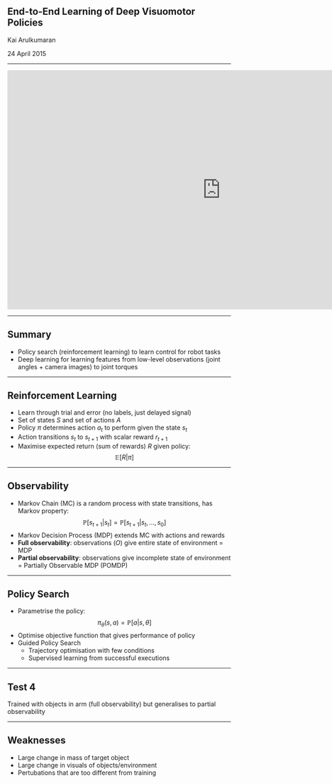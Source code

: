 ## End-to-End Learning of Deep Visuomotor Policies

Kai Arulkumaran

24 April 2015

------------------

<iframe data-autoplay width="960" height="540" src="https://www.youtube.com/embed/Q4bMcUk6pcw" frameborder="0" allowfullscreen></iframe>

------------------

## Summary

- Policy search (reinforcement learning) to learn control for robot tasks
- Deep learning for learning features from low-level observations (joint angles + camera images) to joint torques

------------------

## Reinforcement Learning

- Learn through trial and error (no labels, just delayed signal)
- Set of states $S$ and set of actions $A$
- Policy $\pi$ determines action $a_t$ to perform given the state $s_t$
- Action transitions $s_t$ to $s_{t+1}$ with scalar reward $r_{t+1}$
- Maximise expected return (sum of rewards) $R$ given policy: $$\mathbb{E}[R|\pi]$$

------------------

## Observability

- Markov Chain (MC) is a random process with state transitions, has Markov property: $$\mathbb{P}[s_{t+1}|s_t] = \mathbb{P}[s_{t+1}|s_t,...,s_0]$$
- Markov Decision Process (MDP) extends MC with actions and rewards
- **Full observability**: observations ($O$) give entire state of environment = MDP
- **Partial observability**: observations give incomplete state of environment = Partially Observable MDP (POMDP)

------------------

## Policy Search

- Parametrise the policy: $$\pi_\theta(s, a) = \mathbb{P}[a|s,\theta]$$
- Optimise objective function that gives performance of policy
- Guided Policy Search
    - Trajectory optimisation with few conditions
    - Supervised learning from successful executions

------------------

## Test 4

Trained with objects in arm (full observability) but generalises to partial observability

------------------

## Weaknesses

- Large change in mass of target object
- Large change in visuals of objects/environment
- Pertubations that are too different from training
